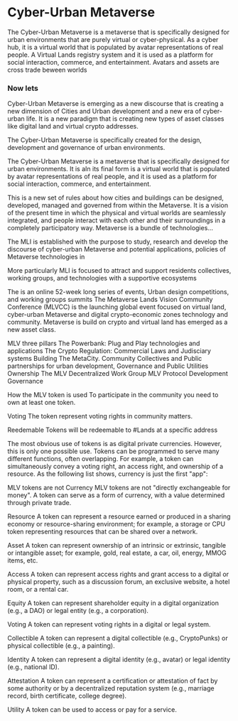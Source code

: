 # Cyber-Urban Metaverse

The Cyber-Urban Metaverse is a metaverse that is specifically designed for urban environments that are purely virtual or cyber-physical.
As a cyber hub, it is a virtual world that is populated by avatar representations of real people. A Virtual Lands registry system and it is used as a platform for social interaction, commerce, and entertainment. Avatars  and assets are cross trade beween worlds 

### Now lets 
Cyber-Urban Metaverse is emerging as a new discourse that is creating a new dimension of Cities and Urban development and a new era of cyber-urban life. It is a new paradigm that is creating new types of asset classes like digital land and virtual crypto addresses.

The Cyber-Urban Metaverse is specifically created for the design, development and governance of urban environments.

The Cyber-Urban Metaverse is a metaverse that is specifically designed for urban environments. It is aIn its final form is a virtual world that is populated by avatar representations of real people, and it is used as a platform for social interaction, commerce, and entertainment.

This is a new set of rules about how cities and buildings can be designed, developed, managed and governed from within the Metaverse. It is a vision of the present time in which the physical and virtual worlds are seamlessly integrated, and people interact with each other and their surroundings in a completely participatory way. Metaverse is a bundle of technologies...

The MLI is established with the purpose to study, research and develop the discourse of cyber-urban Metaverse and potential applications, policies of Metaverse technologies in

More particularly MLI is focused to attract and support residents collectives, working groups, and technologies with a supportive ecosystems

The is an online 52-week long series of events, Urban design competitions, and working groups summits
The Metaverse Lands Vision Community Conference (MLVCC) is the launching global event focused on virtual land, cyber-urban Metaverse and digital crypto-economic zones technology and community. Metaverse is build on crypto and virtual land has emerged as a new asset class.

MLV three pillars
The Powerbank: Plug and Play technologies and applications
The Crypto Regulation: Commercial Laws and Judisciary systems
Building The MetaCity. Community Collectives and Public partnerships for urban development, Governance and Public Utilities Ownership
The MLV Decentralized Work Group
MLV Protocol Development Governance

How the MLV token is used
To participate in the community you need to own at least one token.

Voting The token represent voting rights in community matters.

Reedemable Tokens will be redeemable to #Lands at a specific address

The most obvious use of tokens is as digital private currencies. However, this is only one possible use. Tokens can be programmed to serve many different functions, often overlapping. For example, a token can simultaneously convey a voting right, an access right, and ownership of a resource. As the following list shows, currency is just the first "app":

MLV tokens are not Currency MLV tokens are not "directly exchangeable for money". A token can serve as a form of currency, with a value determined through private trade.

Resource A token can represent a resource earned or produced in a sharing economy or resource-sharing environment; for example, a storage or CPU token representing resources that can be shared over a network.

Asset A token can represent ownership of an intrinsic or extrinsic, tangible or intangible asset; for example, gold, real estate, a car, oil, energy, MMOG items, etc.

Access A token can represent access rights and grant access to a digital or physical property, such as a discussion forum, an exclusive website, a hotel room, or a rental car.

Equity A token can represent shareholder equity in a digital organization (e.g., a DAO) or legal entity (e.g., a corporation).

Voting A token can represent voting rights in a digital or legal system.

Collectible A token can represent a digital collectible (e.g., CryptoPunks) or physical collectible (e.g., a painting).

Identity A token can represent a digital identity (e.g., avatar) or legal identity (e.g., national ID).

Attestation A token can represent a certification or attestation of fact by some authority or by a decentralized reputation system (e.g., marriage record, birth certificate, college degree).

Utility A token can be used to access or pay for a service.
